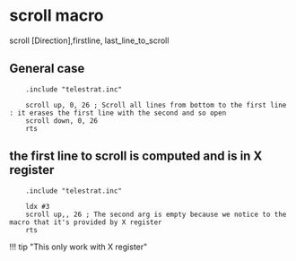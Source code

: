 # scroll macro

scroll [Direction],firstline, last_line_to_scroll

## General case

```ca65
    .include "telestrat.inc"

    scroll up, 0, 26 ; Scroll all lines from bottom to the first line : it erases the first line with the second and so open
    scroll down, 0, 26
    rts
```

## the first line to scroll is computed and is in X register

``` ca65
    .include "telestrat.inc"

    ldx #3
    scroll up,, 26 ; The second arg is empty because we notice to the macro that it's provided by X register
    rts
```

!!! tip "This only work with X register"
